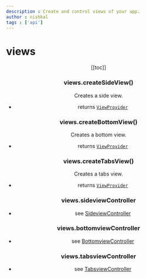 ```yaml
---
description : Create and control views of your app.
author : nishkal
tags : ['api']
---
```


# views
<Header/>
[[toc]]

### views.createSideView()
Creates a side view.
* returns [`ViewProvider`](/structures/view-provider.md)

### views.createBottomView()
Creates a bottom view.
* returns [`ViewProvider`](/structures/view-provider.md)

### views.createTabsView()
Creates a tabs view.
* returns [`ViewProvider`](/structures/view-provider.md)

### views.sideviewController
* see [SideviewController](/structures/sideview-controller.md)

### views.bottomviewController
* see [BottomviewController](/structures/bottomview-controller.md)

### views.tabsviewController
* see [TabsviewController](/structures/tabsview-controller.md)



